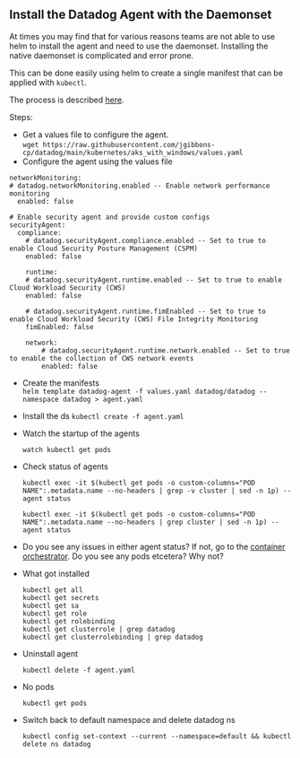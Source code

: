Install the Datadog Agent with the Daemonset
--

At times you may find that for various reasons teams are not able to use helm to 
install the agent and need to use the daemonset.  Installing the native daemonset is complicated 
and error prone.  
  
This can be done easily using helm to create a single manifest that can be applied with ```kubectl```.  
  
The process is described [here](https://medium.com/@jenksgibbons/simplifying-complex-k8s-objects-without-helm-with-helm-76843d105b38).   
  
Steps:  
  
- Get a values file to configure the agent.  
   ```wget https://raw.githubusercontent.com/jgibbons-cp/datadog/main/kubernetes/aks_with_windows/values.yaml```  
- Configure the agent using the values file  
  
```  
networkMonitoring:  
# datadog.networkMonitoring.enabled -- Enable network performance monitoring  
  enabled: false  
  
# Enable security agent and provide custom configs  
securityAgent:  
  compliance:  
    # datadog.securityAgent.compliance.enabled -- Set to true to enable Cloud Security Posture Management (CSPM)  
    enabled: false  
  
    runtime:  
    # datadog.securityAgent.runtime.enabled -- Set to true to enable Cloud Workload Security (CWS)  
    enabled: false  
  
    # datadog.securityAgent.runtime.fimEnabled -- Set to true to enable Cloud Workload Security (CWS) File Integrity Monitoring  
    fimEnabled: false  
  
    network:  
        # datadog.securityAgent.runtime.network.enabled -- Set to true to enable the collection of CWS network events  
        enabled: false  
```  
- Create the manifests  
   ```helm template datadog-agent -f values.yaml datadog/datadog --namespace datadog > agent.yaml```  
- Install the ds
   ```kubectl create -f agent.yaml```  
- Watch the startup of the agents  
    ```  
    watch kubectl get pods  
    ```  
- Check status of agents  
    ```  
    kubectl exec -it $(kubectl get pods -o custom-columns="POD NAME":.metadata.name --no-headers | grep -v cluster | sed -n 1p) -- agent status  
  
    kubectl exec -it $(kubectl get pods -o custom-columns="POD NAME":.metadata.name --no-headers | grep cluster | sed -n 1p) -- agent status  
    ```  
- Do you see any issues in either agent status?  If not, go to the [container orchestrator](https://app.datadoghq.com/orchestration/overview/pod).  Do you see any pods etcetera?  Why not?  
  
- What got installed  
    ```  
    kubectl get all  
    kubectl get secrets  
    kubectl get sa  
    kubectl get role  
    kubectl get rolebinding  
    kubectl get clusterrole | grep datadog  
    kubectl get clusterrolebinding | grep datadog  
    ```  
- Uninstall agent  
    ```  
    kubectl delete -f agent.yaml  
    ```  
- No pods  
    ```  
    kubectl get pods  
    ```  
- Switch back to default namespace and delete datadog ns
    ```  
    kubectl config set-context --current --namespace=default && kubectl delete ns datadog
    ```  
